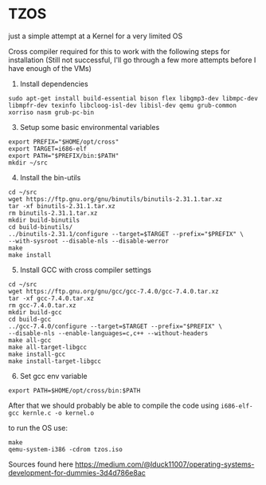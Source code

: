 
# TZOS

just a simple attempt at a Kernel for a very limited OS

Cross compiler required for this to work with the following steps for installation (Still not successful, I'll go through a few more attempts before I have enough of the VMs)

1. Install dependencies

`sudo apt-get install build-essential bison flex libgmp3-dev libmpc-dev libmpfr-dev texinfo libcloog-isl-dev libisl-dev qemu grub-common xorriso nasm grub-pc-bin`

3. Setup some basic environmental variables 

```
export PREFIX="$HOME/opt/cross"
export TARGET=i686-elf
export PATH="$PREFIX/bin:$PATH"
mkdir ~/src
```

4. Install the bin-utils

```
cd ~/src  
wget https://ftp.gnu.org/gnu/binutils/binutils-2.31.1.tar.xz  
tar -xf binutils-2.31.1.tar.xz  
rm binutils-2.31.1.tar.xz  
mkdir build-binutils  
cd build-binutils/  
../binutils-2.31.1/configure --target=$TARGET --prefix="$PREFIX" \  
--with-sysroot --disable-nls --disable-werror  
make  
make install
```

5. Install GCC with cross compiler settings

```
cd ~/src 
wget https://ftp.gnu.org/gnu/gcc/gcc-7.4.0/gcc-7.4.0.tar.xz
tar -xf gcc-7.4.0.tar.xz  
rm gcc-7.4.0.tar.xz  
mkdir build-gcc  
cd build-gcc  
../gcc-7.4.0/configure --target=$TARGET --prefix="$PREFIX" \  
--disable-nls --enable-languages=c,c++ --without-headers  
make all-gcc  
make all-target-libgcc  
make install-gcc  
make install-target-libgcc
```

6. Set gcc env variable

```
export PATH=$HOME/opt/cross/bin:$PATH
```

After that we should probably be able to compile the code using
 `i686-elf-gcc kernle.c -o kernel.o`
 
to run the OS use: 
```
make
qemu-system-i386 -cdrom tzos.iso
```

Sources found here https://medium.com/@lduck11007/operating-systems-development-for-dummies-3d4d786e8ac


